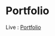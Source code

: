 # Portfolio

Live : <a href="https://rohitkrtiwari.github.io/portfolio/" target="_blank">Portfolio</a>
